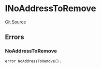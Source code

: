 # INoAddressToRemove
[Git Source](https://github.com/thrackle-io/rules-engine/blob/0775549ba2fe667ec66be14a19fcc8b784774a43/src/common/IErrors.sol)


## Errors
### NoAddressToRemove

```solidity
error NoAddressToRemove();
```

